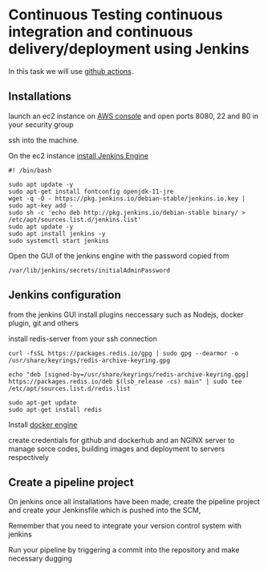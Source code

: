 # Continuous Testing continuous integration and continuous delivery/deployment using Jenkins

In this task we will use [github actions](https://github.com/actions).

## Installations
launch an ec2 instance on [AWS console](https://aws.amazon.com/console/) and open ports 8080, 22 and 80 in your security group

ssh into the machine.

On the ec2 instance [install Jenkins Engine]()

```
#! /bin/bash

sudo apt update -y
sudo apt-get install fontconfig openjdk-11-jre 
wget -q -O - https://pkg.jenkins.io/debian-stable/jenkins.io.key | sudo apt-key add -
sudo sh -c 'echo deb http://pkg.jenkins.io/debian-stable binary/ > /etc/apt/sources.list.d/jenkins.list'
sudo apt update -y
sudo apt install jenkins -y
sudo systemctl start jenkins

```
Open the GUI of the jenkins engine with the password copied from 
```
/var/lib/jenkins/secrets/initialAdminPassword
```

## Jenkins configuration
from the jenkins GUI install plugins neccessary such as Nodejs, docker plugin, git and others

install redis-server from your ssh connection
```
curl -fsSL https://packages.redis.io/gpg | sudo gpg --dearmor -o /usr/share/keyrings/redis-archive-keyring.gpg

echo "deb [signed-by=/usr/share/keyrings/redis-archive-keyring.gpg] https://packages.redis.io/deb $(lsb_release -cs) main" | sudo tee /etc/apt/sources.list.d/redis.list

sudo apt-get update
sudo apt-get install redis
```
Install [docker engine](https://docs.docker.com/engine/install/ubuntu/)

create credentials for github and dockerhub and an NGINX server to manage sorce codes, building images and deployment to servers respectively

## Create a pipeline project 

On jenkins once all installations have been made, create the pipeline project and create your Jenkinsfile which is pushed into the SCM,

Remember that you need to integrate your version control system with jenkins


Run your pipeline by triggering a commit into the repository and make necessary dugging